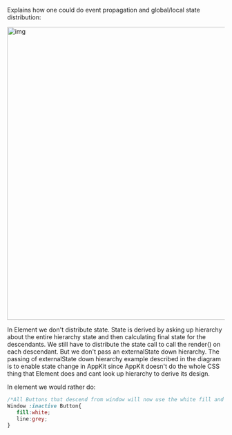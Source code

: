 Explains how one could do event propagation and global/local state distribution:<!--more--> 

<img width="680" alt="img" src="https://rawgit.com/stylekit/img/master/event_and_state_diagram.svg">

In Element we don't distribute state. State is derived by asking up hierarchy about the entire hierarchy state and then calculating final state for the descendants.  We still have to distribute the state call to call the render() on each descendant. But we don't pass an externalState down hierarchy. The passing of externalState down hierarchy example described in the diagram is to enable state change in AppKit since AppKit doesn't do the whole CSS thing that Element does and cant look up hierarchy to derive its design.

In element we would rather do:
```css
/*All Buttons that descend from window will now use the white fill and grey line when window is set to inactive*/
Window :inactive Button{
   fill:white;
   line:grey;
}
```